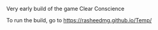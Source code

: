 Very early build of the game Clear Conscience

To run the build, go to https://rasheedmg.github.io/Temp/
